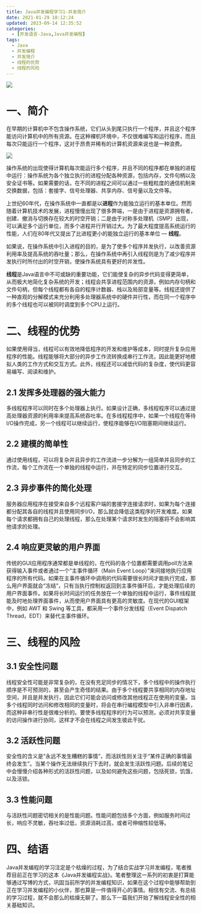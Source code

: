 ```yaml
---
title: Java并发编程学习1-并发简介
date: 2021-01-29 18:12:24
updated: 2023-09-14 12:35:52
categories:
  - [开发语言-Java,Java并发编程]
tags:
  - Java
  - 并发编程
  - 并发简介
  - 线程的优势
  - 线程的风险
---
```




![](/images/java-concurrency-logo.png)

# 一、简介
在早期的计算机中不包含操作系统，它们从头到尾只执行一个程序，并且这个程序能访问计算机中的所有资源。在这种裸机环境中，不仅很难编写和运行程序，而且每次只能运行一个程序，这对于昂贵并稀有的计算机资源来说也是一种浪费。

<!-- more -->

[![](/images/flea-framework.png)](https://github.com/Huazie/flea-framework)

操作系统的出现使得计算机每次能运行多个程序，并且不同的程序都在单独的进程中运行：操作系统为各个独立执行的进程分配各种资源，包括内存，文件句柄以及安全证书等。如果需要的话，在不同的进程之间可以通过一些粗粒度的通信机制来交换数据，包括：套接字、信号处理器、共享内存、信号量以及文件等。

上世纪60年代，在操作系统中一直都是以**进程**作为能独立运行的基本单位。然而随着计算机技术的发展，进程慢慢出现了很多弊端，一是由于进程是资源拥有者，创建、撤消与切换存在较大的时空开销；二是由于对称多处理机（SMP）出现，可以满足多个运行单位，而多个进程并行开销过大。为了最大程度提高系统运行的性能，人们在80年代又提出了比进程更小的能独立运行的基本单位 — **线程**。

如果说，在操作系统中引入进程的目的，是为了使多个程序并发执行，以改善资源利用率及提高系统的吞吐量；那么，在操作系统中再引入线程则是为了减少程序并发执行时所付出的时空开销，使操作系统具有更好的并发性。

**线程**是Java语言中不可或缺的重要功能，它们能使复杂的异步代码变得更简单，从而极大地简化复杂系统的开发；线程会共享进程范围内的资源，例如内存句柄和文件句柄，但每个线程都有各自的程序计数器、栈以及局部变量等。线程还提供了一种直观的分解模式来充分利用多处理器系统中的硬件并行性，而在同一个程序中的多个线程也可以被同时调度到多个CPU上运行。


# 二、线程的优势
如果使用得当，线程可以有效地降低程序的开发和维护等成本，同时提升复杂应用程序的性能。线程能够将大部分的异步工作流转换成串行工作流，因此能更好地模拟人类的工作方式和交互方式。此外，线程还可以减低代码的复杂度，使代码更容易编写、阅读和维护。

## 2.1 发挥多处理器的强大能力
多线程程序可以同时在多个处理器上执行。如果设计正确，多线程程序可以通过提高处理器资源的利用率来提高系统吞吐率。在多线程程序中，如果一个线程在等待I/O操作完成，另一个线程可以继续运行，使程序能够在I/O阻塞期间继续运行。

## 2.2 建模的简单性
通过使用线程，可以将复杂并且异步的工作流进一步分解为一组简单并且同步的工作流，每个工作流在一个单独的线程中运行，并在特定的同步位置进行交互。
 
## 2.3 异步事件的简化处理
服务器应用程序在接受来自多个远程客户端的套接字连接请求时，如果为每个连接都分配其各自的线程并且使用同步I/O，那么就会降低这类程序的开发难度。如果每个请求都拥有自己的处理线程，那么在处理某个请求时发生的阻塞将不会影响其他请求的处理。

## 2.4 响应更灵敏的用户界面
传统的GUI应用程序通常都是单线程的，在代码的各个位置都需要调用poll方法来获得输入事件或者通过一个“主事件循环（Main Event Loop）”来间接地执行应用程序的所有代码。如果在主事件循环中调用的代码需要很长时间才能执行完成，那么用户界面就会“冻结”，只有当执行控制权返回到主事件循环后，才能处理后续的用户界面事件。如果将长时间运行的任务放在一个单独的线程中运行，事件线程就能及时地处理界面事件，从而使用户界面具有更高的灵敏度。在现代的GUI框架中，例如 AWT 和 Swing 等工具，都采用一个事件分发线程（Event Dispatch Thread，EDT）来替代主事件循环。

# 三、线程的风险
## 3.1 安全性问题
线程安全性可能是非常复杂的，在没有充足同步的情况下，多个线程中的操作执行顺序是不可预测的，甚至会产生奇怪的结果。由于多个线程要共享相同的内存地址空间，并且是并发执行，因此它们可能会访问或修改其他线程正在使用的变量。当多个线程同时访问和修改相同的变量时，将会在串行编程模型中引入非串行因素，而这种非串行性是很难分析的。要使多线程程序的行为可以预测，必须对共享变量的访问操作进行协同，这样才不会在线程之间发生彼此干扰。

## 3.2 活跃性问题
安全性的含义是“永远不发生糟糕的事情”，而活跃性则关注于“某件正确的事情最终会发生”。当某个操作无法继续执行下去时，就会发生活跃性问题。后续的笔记中会慢慢介绍各种形式的活跃性问题，以及如何避免这些问题，包括死锁，饥饿，以及活锁。

## 3.3 性能问题
与活跃性问题密切相关的是性能问题。性能问题包括多个方面，例如服务时间过长，响应不灵敏，吞吐率过低，资源消耗过高，或者可伸缩性较低等。

# 四、结语

Java并发编程的学习注定是个枯燥的过程，为了结合实战学习并发编程，笔者推荐目前正在学习的这本《Java并发编程实战》。笔者整理这一系列的初衷是打算能够通过写博的方式，巩固当前所学的并发编程知识，如果在这个过程中能够帮助到正在学习并发编程的小伙伴，那也算是一件值得开心的事情。相信有交流、有总结的学习过程，就不会那么的枯燥无聊了。那么下一篇我们开始了解线程安全性的相关基础知识。